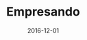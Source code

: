 ---
title: "Empresando"
date: 2016-12-01
draft: true

description: "Desarrollo de landing page para registro de la organización Empresando. Su objetivo es conectar a pequeños emprendedores para hacer crecer sus PYMES"
categories: ["Frontend", "Proyecto"]
tags: ["HTML", "Javascript", "CSS", "Nginx"]
images:
- "https://s3.us-east-2.amazonaws.com/brunovelazquez.com.bucket/projects/EMPRESANDO-smxai.net.webp"
---